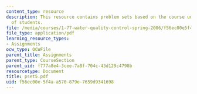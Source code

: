 ```yaml
---
content_type: resource
description: This resource contains problem sets based on the course understanding
  of students.
file: /media/courses/1-77-water-quality-control-spring-2006/f56ec00e5f4aa570879e7659d9341698_pset5.pdf
file_type: application/pdf
learning_resource_types:
- Assignments
ocw_type: OCWFile
parent_title: Assignments
parent_type: CourseSection
parent_uid: f777a8e4-3cee-7a8f-704c-43d129c4798b
resourcetype: Document
title: pset5.pdf
uid: f56ec00e-5f4a-a570-879e-7659d9341698
---
```

